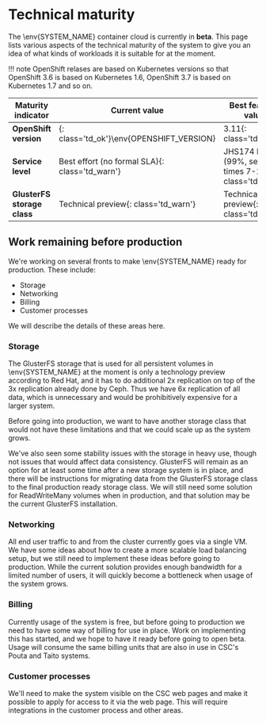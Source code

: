 # Technical maturity

The \env{SYSTEM_NAME} container cloud is currently in **beta**. This page lists various
aspects of the technical maturity of the system to give you an idea of what
kinds of workloads it is suitable for at the moment.

!!! note
    OpenShift relases are based on Kubernetes versions so that OpenShift 3.6 is
    based on Kubernetes 1.6, OpenShift 3.7 is based on Kubernetes 1.7 and so on.

| Maturity indicator          | Current value                                       | Best feasible value                                              |
|-----------------------------|-----------------------------------------------------|------------------------------------------------------------------|
| **OpenShift version**       | {: class='td_ok'}\env{OPENSHIFT_VERSION}            | 3.11{: class='td_ok'}                                             |
| **Service level**           | Best effort (no formal SLA){: class='td_warn'}      | JHS174 level B (99%, service times 7-19){: class='td_ok'}        |
| **GlusterFS storage class** | Technical preview{: class='td_warn'}                | Technical preview{: class='td_warn'}                             |

## Work remaining before production

We're working on several fronts to make \env{SYSTEM_NAME} ready for production.
These include:

  * Storage
  * Networking
  * Billing
  * Customer processes

We will describe the details of these areas here.

### Storage

The GlusterFS storage that is used for all persistent volumes in
\env{SYSTEM_NAME} at the moment is only a technology preview according to Red
Hat, and it has to do additional 2x replication on top of the 3x replication
already done by Ceph. Thus we have 6x replication of all data, which is
unnecessary and would be prohibitively expensive for a larger system.

Before going into production, we want to have another storage class that would
not have these limitations and that we could scale up as the system grows.

We've also seen some stability issues with the storage in heavy use, though not
issues that would affect data consistency. GlusterFS will remain as an option
for at least some time after a new storage system is in place, and there will be
instructions for migrating data from the GlusterFS storage class to the final
production ready storage class. We will still need some solution for
ReadWriteMany volumes when in production, and that solution may be the current
GlusterFS installation.

### Networking

All end user traffic to and from the cluster currently goes via a
single VM. We have some ideas about how to create a more scalable load
balancing setup, but we still need to implement these ideas before going
to production. While the current solution provides enough bandwidth for
a limited number of users, it will quickly become a bottleneck when
usage of the system grows.

### Billing

Currently usage of the system is free, but before going to production we need
to have some way of billing for use in place. Work on implementing this has
started, and we hope to have it ready before going to open beta. Usage will
consume the same billing units that are also in use in CSC's Pouta and Taito
systems.

### Customer processes

We'll need to make the system visible on the CSC web pages and make it possible
to apply for access to it via the web page. This will require integrations in
the customer process and other areas.
